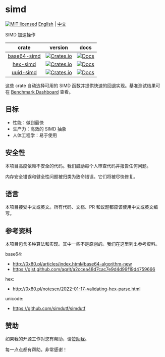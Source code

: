 # simd

[![MIT licensed][mit-badge]][mit-url] [English](./README.md) | [中文](./README.zh-CN.md)

[mit-badge]: https://img.shields.io/badge/license-MIT-blue.svg
[mit-url]: ./LICENSE

SIMD 加速操作

|                crate                 |                                                version                                                |                                      docs                                      |
| :----------------------------------: | :---------------------------------------------------------------------------------------------------: | :----------------------------------------------------------------------------: |
| [base64-simd](./crates/base64-simd/) | [![Crates.io](https://img.shields.io/crates/v/base64-simd.svg)](https://crates.io/crates/base64-simd) | [![Docs](https://docs.rs/base64-simd/badge.svg)](https://docs.rs/base64-simd/) |
|    [hex-simd](./crates/hex-simd/)    |    [![Crates.io](https://img.shields.io/crates/v/hex-simd.svg)](https://crates.io/crates/hex-simd)    |    [![Docs](https://docs.rs/hex-simd/badge.svg)](https://docs.rs/hex-simd/)    |
|   [uuid-simd](./crates/uuid-simd/)   |   [![Crates.io](https://img.shields.io/crates/v/uuid-simd.svg)](https://crates.io/crates/uuid-simd)   |   [![Docs](https://docs.rs/uuid-simd/badge.svg)](https://docs.rs/uuid-simd/)   |

这些 crate 自动选择可用的 SIMD 函数并提供快速的回退实现。基准测试结果可在 [Benchmark Dashboard](https://github.com/Nugine/simd/issues/25) 查看。

## 目标

+ 性能：做到最快
+ 生产力：高效的 SIMD 抽象
+ 人体工程学：易于使用

## 安全性

本项目高度依赖不安全的代码。我们鼓励每个人审查代码并报告任何问题。

内存安全错误和健全性问题被归类为致命错误。它们将被尽快修复。

## 语言

本项目接受中文或英文。所有代码、文档、PR 和议题都应该使用中文或英文编写。

## 参考资料

本项目包含多种算法和实现。其中一些不是原创的。我们在这里列出参考资料。

base64:

+ <http://0x80.pl/articles/index.html#base64-algorithm-new>
+ <https://gist.github.com/aqrit/a2ccea48d7cac7e9d4d99f19d4759666>

hex:

+ <http://0x80.pl/notesen/2022-01-17-validating-hex-parse.html>

unicode:

+ <https://github.com/simdutf/simdutf>

## 赞助

如果我的开源工作对您有帮助，请[赞助我](https://github.com/Nugine#sponsor)。

每一点点都有帮助。非常感谢！
